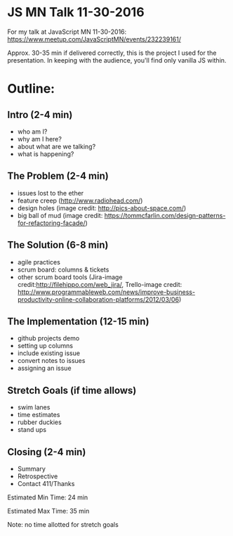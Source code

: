JS MN Talk 11-30-2016
=====================

For my talk at JavaScript MN 11-30-2016: https://www.meetup.com/JavaScriptMN/events/232239161/

Approx. 30-35 min if delivered correctly, this is the project I used for the presentation. In keeping with the audience, you'll find only vanilla JS within.

Outline:
========
Intro (2-4 min)
---------------
* who am I?
* why am I here?
* about what are we talking?
* what is happening?

The Problem (2-4 min)
---------------------
* issues lost to the ether
* feature creep (http://www.radiohead.com/)
* design holes (image credit: http://pics-about-space.com/)
* big ball of mud (image credit: https://tommcfarlin.com/design-patterns-for-refactoring-facade/)

The Solution (6-8 min)
-----------------------
* agile practices
* scrum board: columns & tickets
* other scrum board tools (Jira-image credit:http://filehippo.com/web_jira/, Trello-image credit: http://www.programmableweb.com/news/improve-business-productivity-online-collaboration-platforms/2012/03/06)

The Implementation (12-15 min)
------------------------------
* github projects demo
* setting up columns
* include existing issue
* convert notes to issues
* assigning an issue

Stretch Goals (if time allows)
------------------------------
* swim lanes
* time estimates
* rubber duckies
* stand ups

Closing (2-4 min)
-----------------
* Summary
* Retrospective
* Contact 411/Thanks

Estimated Min Time: 24 min

Estimated Max Time: 35 min

Note: no time allotted for stretch goals
